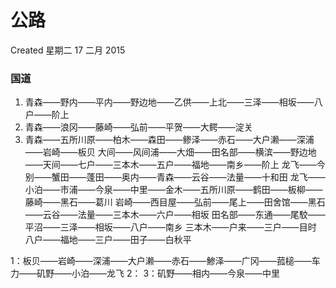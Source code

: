 <!-- Content-Type: text/x-zim-wiki
Wiki-Format: zim 0.4
Creation-Date: 2015-02-17T11:03:40+08:00 -->

# 公路
Created 星期二 17 二月 2015

### 国道
1. 青森——野内——平内——野边地——乙供——上北——三泽——相坂——八户——阶上
2. 青森——浪冈——藤崎——弘前——平贺——大鳄——淀关
3. 青森——五所川原——柏木——森田——鲹泽——赤石——大户濑——深浦——岩崎——板贝
大间——风间浦——大畑——田名部——横滨——野边地——天间——七户——三本木——五户——福地——南乡——阶上
龙飞——今别——蟹田——蓬田——奥内——青森——云谷——法量——十和田
龙飞——小泊——市浦——今泉——中里——金木——五所川原——鹤田——板柳——藤崎——黑石——葛川
岩崎——西目屋——弘前——尾上——田舍馆——黑石——云谷——法量——三本木——六户——相坂
田名部——东通——尾駮——平沼——三泽——相坂——八户——南乡
三本木——户来——三户——目时
八户——福地——三户——田子——白秋平

1：板贝——岩崎——深浦——大户濑——赤石——鯵泽——广冈——菰槌——车力——矶野——小泊——龙飞
2：
3：矶野——相内——今泉——中里

